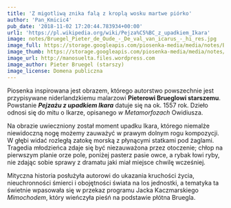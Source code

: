 ```yaml
---
title: 'Z migotliwą znika falą z kroplą wosku martwe piórko'
author: 'Pan_Kmicic4'
pub_date: '2018-11-02 17:20:44.783934+00:00'
url1: 'https://pl.wikipedia.org/wiki/Pejza%C5%BC_z_upadkiem_Ikara'
image: notes/Bruegel_Pieter_de_Oude_-_De_val_van_icarus_-_hi_res.jpg
image_full: https://storage.googleapis.com/piosenka-media/media/notes/Bruegel_Pieter_de_Oude_-_De_val_van_icarus_-_hi_res.jpg
image_thumb: https://storage.googleapis.com/piosenka-media/media/notes/Bruegel_Pieter_de_Oude_-_De_val_van_icarus_-_hi_res.jpg.0x300_q85_upscale.jpg
image_url: http://manosuelta.files.wordpress.com
image_author: Pieter Bruegel (starszy)
image_license: Domena publiczna
---
```


Piosenka inspirowana jest obrazem, którego autorstwo powszechnie jest przypisywane niderlandzkiemu malarzowi **Pieterowi Brueglowi starszemu**. Powstanie _**Pejzażu z upadkiem Ikara**_ datuje się na ok. 1557 rok. Dzieło odnosi się do mitu o Ikarze, opisanego _w Metamorfozach_ Owidiusza. 

Na obrazie uwieczniony został moment upadku Ikara, którego niemalże niewidoczną nogę możemy zauważyć w prawym dolnym rogu kompozycji. W głębi widać rozległą zatokę morską z płynącymi statkami pod żaglami. Tragedia młodzieńca zdaje się być niezauważona przez otoczenie; chłop na pierwszym planie orze pole, poniżej pasterz pasie owce, a rybak łowi ryby, nie zdając sobie sprawy z dramatu jaki miał miejsce chwilę wcześniej. 

Mityczna historia posłużyła autorowi do ukazania kruchości życia, nieuchronności śmierci i obojętności świata na los jednostki, a tematyka ta świetnie  wpasowała się w przekaz programu Jacka Kaczmarskiego _Mimochodem_, który wieńczyła pieśń na podstawie płótna Bruegla.